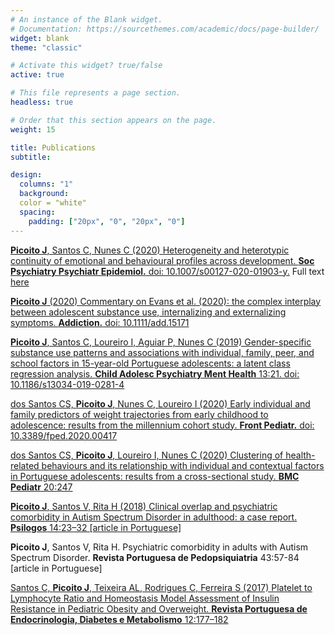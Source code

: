 ```yaml
---
# An instance of the Blank widget.
# Documentation: https://sourcethemes.com/academic/docs/page-builder/
widget: blank
theme: "classic"

# Activate this widget? true/false
active: true

# This file represents a page section.
headless: true

# Order that this section appears on the page.
weight: 15

title: Publications
subtitle:

design:
  columns: "1"
  background:
  color = "white"
  spacing:
    padding: ["20px", "0", "20px", "0"]
---
```


[**Picoito J**, Santos C, Nunes C (2020) Heterogeneity and heterotypic continuity of emotional and behavioural profiles across development. **Soc Psychiatry Psychiatr Epidemiol.** doi: 10.1007/s00127-020-01903-y.](https://link.springer.com/article/10.1007/s00127-020-01903-y) Full text [here](https://rdcu.be/b6i3w)

[**Picoito J** (2020) Commentary on Evans et al. (2020): the complex interplay between adolescent substance use, internalizing and externalizing symptoms. **Addiction.** doi: 10.1111/add.15171](https://onlinelibrary.wiley.com/doi/full/10.1111/add.15171)

[**Picoito J**, Santos C, Loureiro I, Aguiar P, Nunes C (2019) Gender-specific substance use patterns and associations with individual, family, peer, and school factors in 15-year-old Portuguese adolescents: a latent class regression analysis. **Child Adolesc Psychiatry Ment Health** 13:21. doi: 10.1186/s13034-019-0281-4](https://capmh.biomedcentral.com/articles/10.1186/s13034-019-0281-4)

[dos Santos CS, **Picoito J**, Nunes C, Loureiro I (2020) Early individual and family predictors of weight trajectories from early childhood to adolescence: results from the millennium cohort study. **Front Pediatr.** doi: 10.3389/fped.2020.00417](https://www.frontiersin.org/articles/10.3389/fped.2020.00417/full)

[dos Santos CS, **Picoito J**, Loureiro I, Nunes C (2020) Clustering of health-related behaviours and its relationship with individual and contextual factors in Portuguese adolescents: results from a cross-sectional study. **BMC Pediatr** 20:247](https://bmcpediatr.biomedcentral.com/articles/10.1186/s12887-020-02057-1)

[**Picoito J**, Santos V, Rita H (2018) Clinical overlap and psychiatric comorbidity in Autism Spectrum Disorder in adulthood: a case report. **Psilogos** 14:23–32 [article in Portuguese]](https://revistas.rcaap.pt/psilogos/article/view/10140)

**Picoito J**, Santos V, Rita H. Psychiatric comorbidity in adults with Autism Spectrum Disorder. **Revista Portuguesa de Pedopsiquiatria** 43:57-84 [article in Portuguese]

[Santos C, **Picoito J**, Teixeira AL, Rodrigues C, Ferreira S (2017) Platelet to Lymphocyte Ratio and Homeostasis Model Assessment of Insulin Resistance in Pediatric Obesity and Overweight. **Revista Portuguesa de Endocrinologia, Diabetes e Metabolismo** 12:177–182](https://www.spedmjournal.com/section.php?id=326)
